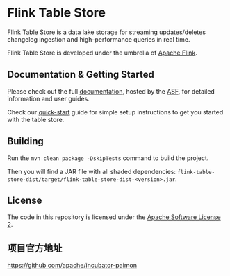 # Flink Table Store

Flink Table Store is a data lake storage for streaming updates/deletes changelog ingestion and high-performance queries in real time.

Flink Table Store is developed under the umbrella of [Apache Flink](https://flink.apache.org/).

## Documentation & Getting Started

Please check out the full [documentation](https://nightlies.apache.org/flink/flink-table-store-docs-master/), hosted by the
[ASF](https://www.apache.org/), for detailed information and user guides.

Check our [quick-start](https://nightlies.apache.org/flink/flink-table-store-docs-master/docs/try-table-store/quick-start/) guide for simple setup instructions to get you started with the table store.

## Building

Run the `mvn clean package -DskipTests` command to build the project.

Then you will find a JAR file with all shaded dependencies: `flink-table-store-dist/target/flink-table-store-dist-<version>.jar`.

## License

The code in this repository is licensed under the [Apache Software License 2](LICENSE).


## 项目官方地址
https://github.com/apache/incubator-paimon